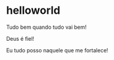 # helloworld
 Tudo bem quando tudo vai bem!

 Deus é fiel!
 
 Eu tudo posso naquele que me fortalece!
